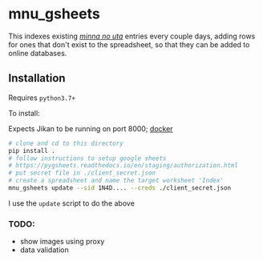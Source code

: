 # mnu_gsheets

This indexes existing [_minna no uta_](https://en.wikipedia.org/wiki/Minna_no_Uta) entries every couple days, adding rows for ones that don't exist to the spreadsheet, so that they can be added to online databases.

## Installation

Requires `python3.7+`

To install:

Expects Jikan to be running on port 8000; [docker](https://github.com/seanbreckenridge/docker-jikan)

```bash
# clone and cd to this directory
pip install .
# follow instructions to setup google sheets
# https://pygsheets.readthedocs.io/en/staging/authorization.html
# put secret file in ./client_secret.json
# create a spreadsheet and name the target worksheet 'Index'
mnu_gsheets update --sid 1N4D.... --creds ./client_secret.json
```

I use the `update` script to do the above

### TODO:

- show images using proxy
- data validation
